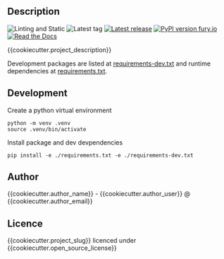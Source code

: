 Description
-----------

![Linting and Static](https://github.com/{{cookiecutter.gh_owner}}/{{cookiecutter.project_slug}}/actions/workflows/lint.yml/badge.svg)
![Latest tag](https://img.shields.io/github/tag/{{cookiecutter.gh_owner}}/{{cookiecutter.project_slug}}.svg?style=flat)
[![Latest release](https://img.shields.io/github/release/{{cookiecutter.gh_owner}}/{{cookiecutter.project_slug}}.svg?style=flat)](https://github.com/{{cookiecutter.gh_owner}}/{{cookiecutter.project_slug}}/releases)
[![PyPI version fury.io](https://badge.fury.io/py/{{cookiecutter.project_slug}}.svg)](https://pypi.python.org/pypi/{{cookiecutter.project_slug}}/)
[![Read the Docs](https://readthedocs.org/projects/spack/badge/?version=latest)](https://{{cookiecutter.gh_owner}}.github.io/{{cookiecutter.project_slug}}/)

{{cookiecutter.project_description}}

Development packages are listed at [requirements-dev.txt](requirements-dev.txt) and runtime dependencies at [requirements.txt](requirements.txt).

Development
-----------

Create a python virtual environment
```command
python -m venv .venv
source .venv/bin/activate
```

Install package and dev devpendencies
```command
pip install -e ./requirements.txt -e ./requirements-dev.txt
```


Author
------

{{cookiecutter.author_name}} - {{cookiecutter.author_user}} @ {{cookiecutter.author_email}}


Licence
-------

{{cookiecutter.project_slug}} licenced under {{cookiecutter.open_source_license}}
